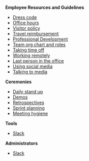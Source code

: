 **Employee Resources and Guidelines**

* [Dress code](dresscode.md)
* [Office hours](officehours.md)
* [Visitor policy](visitorpolicy.md)
* [Travel reimbursement](Travelreimbursement.md)
* [Professional Development](Professionaldevelopment.md)
* [Team org chart and roles](org.md)
* [Taking time off](timeoff.md)
* [Working remotely](workingremotely.md)
* [Last person in the office](lastpersontoleave.md)
* [Using social media](socialmedia.md)
* [Talking to media](talkmedia.md)

**Ceremonies**

* [Daily stand up](DailyStandup.md)
* [Demos](Demos.md)
* [Retrospectives](Retros.md)
* [Sprint planning](Planning.md)
* [Meeting hygiene](Meetinghygiene.md)

**Tools**

* [Slack](SLACK-USERS.md)

**Administrators**

* [Slack](SLACK-Admin.md)
